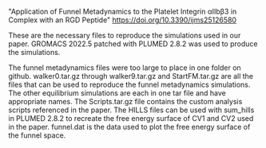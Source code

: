 "Application of Funnel Metadynamics to the Platelet Integrin αIIbβ3 in Complex with an RGD Peptide" https://doi.org/10.3390/ijms25126580

These are the necessary files to reproduce the simulations used in our paper. GROMACS 2022.5 patched with PLUMED 2.8.2 was used to produce the simulations.

The funnel metadynamics files were too large to place in one folder on github. walker0.tar.gz through walker9.tar.gz and StartFM.tar.gz are all the files that can be used to reproduce the funnel metadynamics simulations. The other equilibrium simulations are each in one tar file and have appropriate names. The Scripts.tar.gz file contains the custom analysis scripts referenced in the paper. The HILLS files can be used with sum_hills in PLUMED 2.8.2 to recreate the free energy surface of CV1 and CV2 used in the paper. funnel.dat is the data used to plot the free energy surface of the funnel space.
